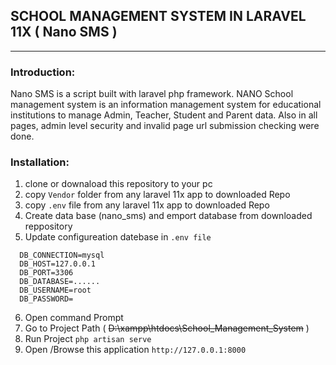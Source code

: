 ## SCHOOL MANAGEMENT SYSTEM IN LARAVEL 11X ( Nano SMS )
---
### Introduction: 
<p>Nano SMS is a script built with laravel php framework.
NANO School management system is an information management system 
for educational institutions to manage Admin, Teacher, Student and Parent data.
Also in all pages, admin level security and invalid page url submission checking were done.</p>

### Installation:
 1. clone or downaload this repository to your pc 
 2. copy `Vendor` folder from any laravel 11x app to downloaded Repo 
 3. copy `.env` file from any laravel 11x app to downloaded Repo 
 4. Create data base (nano_sms)  and emport database from downloaded reppository
 5. Update configureation datebase in `.env file`
    
```
  DB_CONNECTION=mysql
  DB_HOST=127.0.0.1
  DB_PORT=3306
  DB_DATABASE=......
  DB_USERNAME=root
  DB_PASSWORD=
```
 6. Open command Prompt
 7. Go to Project Path
 ( ~~D:\xampp\htdocs\School_Management_System~~ )
 8. Run Project
 `php artisan serve`
 9. Open /Browse this application
 `http://127.0.0.1:8000`    
